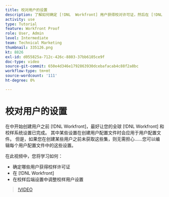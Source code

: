```yaml
---
title: 校对用户的设置
description: 了解如何确定 [!DNL  Workfront] 用户获得校对许可证，然后在 [!DNL Workfront] 和后端设置。
activity: use
type: Tutorial
feature: Workfront Proof
role: User, Admin
level: Intermediate
team: Technical Marketing
thumbnail: 335126.png
kt: 8826
exl-id: d055825a-712c-426c-8803-37bb6105ce9f
doc-type: video
source-git-commit: 650e4d346e1792863930dcebafacab4c88f2a8bc
workflow-type: tm+mt
source-wordcount: '111'
ht-degree: 0%

---
```


# 校对用户的设置

在中开始创建用户之前 [!DNL  Workfront]，最好让您的全球 [!DNL Workfront] 和校样系统设置已完成。 其中某些设置在创建用户配置文件时会应用于用户配置文件。 但是，如果您在创建某些用户之前未获取这些集，则无需担心……您可以编辑每个用户配置文件中的这些设置。


在此视频中，您将学习如何：

* 确定哪些用户获得校样许可证
* 在 [!DNL  Workfront]
* 在校样后端设置中调整校样用户设置

>[!VIDEO](https://video.tv.adobe.com/v/335126/?quality=12&learn=on)

<!--
Lean More URLs
-->
